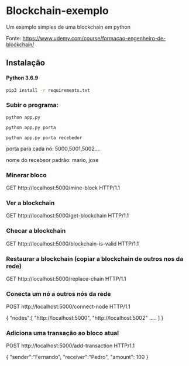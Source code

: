 # Blockchain-exemplo

Um exemplo simples de uma blockchain em python

Fonte: https://www.udemy.com/course/formacao-engenheiro-de-blockchain/

## Instalação
#### Python 3.6.9


```bash
pip3 install -r requirements.txt
```

### Subir o programa:
```
python app.py

python app.py porta 

python app.py porta recebedor
```
porta para cada nó: 5000,5001,5002....

nome do recebeor padrão: mario, jose

### Minerar bloco
GET http://localhost:5000/mine-block HTTP/1.1

### Ver a blockchain
GET http://localhost:5000/get-blockchain HTTP/1.1

### Checar a blockchain
GET http://localhost:5000/blockchain-is-valid HTTP/1.1

### Restaurar a blockchain (copiar a blockchain de outros nos da rede)
GET http://localhost:5000/replace-chain HTTP/1.1

### Conecta um nó a outros nós da rede
POST http://localhost:5000/connect-node HTTP/1.1

{
    "nodes":[
        "http://localhost:5000",
        "http://localhost:5002"
        .....
    ]
}

### Adiciona uma transação ao bloco atual
POST http://localhost:5000/add-transaction HTTP/1.1

{
    "sender":"Fernando",
    "receiver":"Pedro",
    "amount": 100
}
